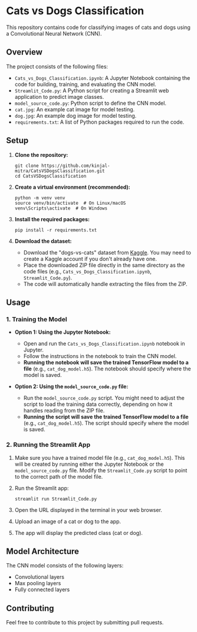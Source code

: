 # Cats vs Dogs Classification

This repository contains code for classifying images of cats and dogs using a Convolutional Neural Network (CNN).

## Overview

The project consists of the following files:

*   `Cats_vs_Dogs_Classification.ipynb`: A Jupyter Notebook containing the code for building, training, and evaluating the CNN model.
*   `Streamlit_Code.py`: A Python script for creating a Streamlit web application to predict image classes.
*   `model_source_code.py`: Python script to define the CNN model.
*   `cat.jpg`: An example cat image for model testing.
*   `dog.jpg`: An example dog image for model testing.
*   `requirements.txt`: A list of Python packages required to run the code.

## Setup

1.  **Clone the repository:**

    ```
    git clone https://github.com/kinjal-mitra/CatsVSDogsClassification.git
    cd CatsVSDogsClassification
    ```

2.  **Create a virtual environment (recommended):**

    ```
    python -m venv venv
    source venv/bin/activate  # On Linux/macOS
    venv\Scripts\activate  # On Windows
    ```

3.  **Install the required packages:**

    ```
    pip install -r requirements.txt
    ```

4.  **Download the dataset:**

    *   Download the "dogs-vs-cats" dataset from [Kaggle](https://www.kaggle.com/datasets/salader/dogs-vs-cats). You may need to create a Kaggle account if you don't already have one.
    *   Place the downloaded ZIP file directly in the same directory as the code files (e.g., `Cats_vs_Dogs_Classification.ipynb`, `Streamlit_Code.py`).
    *   The code will automatically handle extracting the files from the ZIP.

## Usage

### 1. Training the Model

*   **Option 1: Using the Jupyter Notebook:**
    *   Open and run the `Cats_vs_Dogs_Classification.ipynb` notebook in Jupyter.
    *   Follow the instructions in the notebook to train the CNN model.
    *   **Running the notebook will save the trained TensorFlow model to a file** (e.g., `cat_dog_model.h5`). The notebook should specify where the model is saved.

*   **Option 2: Using the `model_source_code.py` file:**
    *   Run the `model_source_code.py` script. You might need to adjust the script to load the training data correctly, depending on how it handles reading from the ZIP file.
    *   **Running the script will save the trained TensorFlow model to a file** (e.g., `cat_dog_model.h5`). The script should specify where the model is saved.

### 2. Running the Streamlit App

1.  Make sure you have a trained model file (e.g., `cat_dog_model.h5`). This will be created by running either the Jupyter Notebook or the `model_source_code.py` file. Modify the `Streamlit_Code.py` script to point to the correct path of the model file.
2.  Run the Streamlit app:

    ```
    streamlit run Streamlit_Code.py
    ```

3.  Open the URL displayed in the terminal in your web browser.
4.  Upload an image of a cat or dog to the app.
5.  The app will display the predicted class (cat or dog).

## Model Architecture

The CNN model consists of the following layers:

*   Convolutional layers
*   Max pooling layers
*   Fully connected layers

## Contributing

Feel free to contribute to this project by submitting pull requests.

